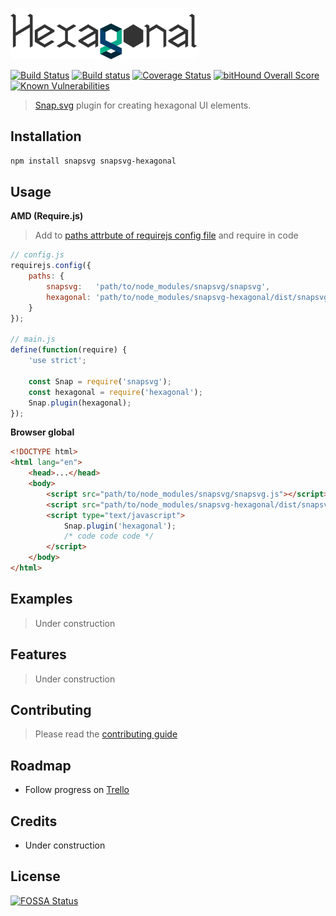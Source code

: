 
<p align="left">
    <a href="https://github.com/jhwohlgemuth/snapsvg-hexagonal"><img width="300px" alt="snapsvg-hexagonal" src="https://raw.githubusercontent.com/jhwohlgemuth/snapsvg-hexagonal/master/media/hexagonal.png"/></a>
</p>

[![Build Status](https://travis-ci.org/jhwohlgemuth/snapsvg-hexagonal.svg?branch=master)](https://travis-ci.org/jhwohlgemuth/snapsvg-hexagonal)
[![Build status](https://ci.appveyor.com/api/projects/status/j2scpcedrevwejvb?svg=true)](https://ci.appveyor.com/project/jhwohlgemuth/snapsvg-hexagonal)
[![Coverage Status](https://coveralls.io/repos/github/jhwohlgemuth/snapsvg-hexagonal/badge.svg?branch=master)](https://coveralls.io/github/jhwohlgemuth/snapsvg-hexagonal?branch=master)
[![bitHound Overall Score](https://www.bithound.io/github/jhwohlgemuth/snapsvg-hexagonal/badges/score.svg)](https://www.bithound.io/github/jhwohlgemuth/snapsvg-hexagonal)
[![Known Vulnerabilities](https://snyk.io/test/github/jhwohlgemuth/snapsvg-hexagonal/badge.svg)](https://snyk.io/test/github/jhwohlgemuth/snapsvg-hexagonal)

> [Snap.svg](http://snapsvg.io/) plugin for creating hexagonal UI elements.

Installation
------------

```bash
npm install snapsvg snapsvg-hexagonal
```

Usage
-----

**AMD (Require.js)**
> Add to [paths attrbute of requirejs config file](http://requirejs.org/docs/api.html#config-paths) and require in code

```js
// config.js
requirejs.config({
    paths: {
        snapsvg:   'path/to/node_modules/snapsvg/snapsvg',
        hexagonal: 'path/to/node_modules/snapsvg-hexagonal/dist/snapsvg-hexagonal'
    }
});

// main.js
define(function(require) {
    'use strict';

    const Snap = require('snapsvg');
    const hexagonal = require('hexagonal');
    Snap.plugin(hexagonal);
});
```

**Browser global**

```html
<!DOCTYPE html>
<html lang="en">
    <head>...</head>
    <body>
        <script src="path/to/node_modules/snapsvg/snapsvg.js"></script>
        <script src="path/to/node_modules/snapsvg-hexagonal/dist/snapsvg-hexagonal.js"></script>
        <script type="text/javascript">
            Snap.plugin('hexagonal');
            /* code code code */
        </script>
    </body>
</html>
```

Examples
--------
> Under construction

Features
--------
> Under construction

Contributing
------------
> Please read the [contributing guide](.github/CONTRIBUTING.md)

Roadmap
-------
- Follow progress on [Trello](https://trello.com/b/MaTNvM8a/hexagonal)

Credits
-------
- Under construction

License
-------
[![FOSSA Status](https://app.fossa.io/api/projects/git%2Bhttps%3A%2F%2Fgithub.com%2Fjhwohlgemuth%2Fsnapsvg-hexagonal.svg?type=large)](https://app.fossa.io/projects/git%2Bhttps%3A%2F%2Fgithub.com%2Fjhwohlgemuth%2Fsnapsvg-hexagonal?ref=badge_large)
